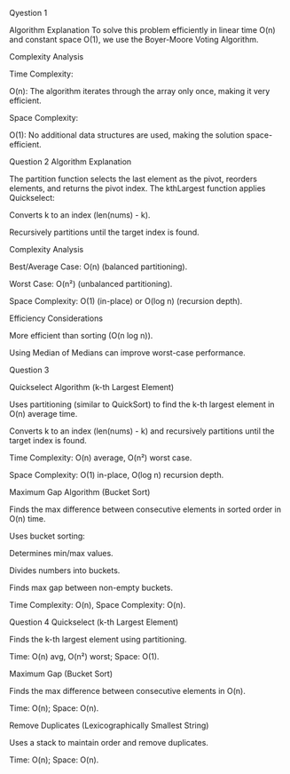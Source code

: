 Qyestion 1

Algorithm Explanation
To solve this problem efficiently in linear time O(n) and constant space O(1), we use the Boyer-Moore Voting Algorithm.

Complexity Analysis

Time Complexity:

O(n): The algorithm iterates through the array only once, making it very efficient.

Space Complexity:

O(1): No additional data structures are used, making the solution space-efficient.


Question 2 
Algorithm Explanation

The partition function selects the last element as the pivot, reorders elements, and returns the pivot index. The kthLargest function applies Quickselect:

Converts k to an index (len(nums) - k).

Recursively partitions until the target index is found.

Complexity Analysis

Best/Average Case: O(n) (balanced partitioning).

Worst Case: O(n²) (unbalanced partitioning).

Space Complexity: O(1) (in-place) or O(log n) (recursion depth).

Efficiency Considerations

More efficient than sorting (O(n log n)).

Using Median of Medians can improve worst-case performance.

Question 3

Quickselect Algorithm (k-th Largest Element)

Uses partitioning (similar to QuickSort) to find the k-th largest element in O(n) average time.

Converts k to an index (len(nums) - k) and recursively partitions until the target index is found.

Time Complexity: O(n) average, O(n²) worst case.

Space Complexity: O(1) in-place, O(log n) recursion depth.

Maximum Gap Algorithm (Bucket Sort)

Finds the max difference between consecutive elements in sorted order in O(n) time.

Uses bucket sorting:

Determines min/max values.

Divides numbers into buckets.

Finds max gap between non-empty buckets.

Time Complexity: O(n), Space Complexity: O(n).

Question 4
Quickselect (k-th Largest Element)

Finds the k-th largest element using partitioning.

Time: O(n) avg, O(n²) worst; Space: O(1).

Maximum Gap (Bucket Sort)

Finds the max difference between consecutive elements in O(n).

Time: O(n); Space: O(n).

Remove Duplicates (Lexicographically Smallest String)

Uses a stack to maintain order and remove duplicates.

Time: O(n); Space: O(n).

